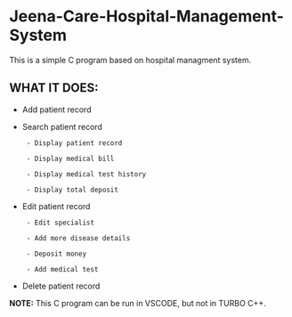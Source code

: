 # Jeena-Care-Hospital-Management-System
This is a simple C program based on hospital managment system.
## WHAT IT DOES:
  - Add patient record
  
  - Search patient record
  
         - Display patient record
         
         - Display medical bill
         
         - Display medical test history
        
         - Display total deposit 
        
  - Edit patient record
  
         - Edit specialist
         
         - Add more disease details
         
         - Deposit money
         
         - Add medical test

  - Delete patient record 

**NOTE:** This C program can be run in VSCODE, but not in TURBO C++.
